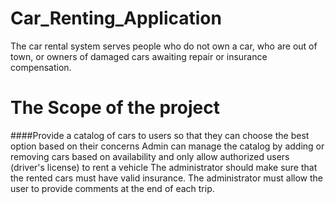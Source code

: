 # Car_Renting_Application
The car rental system serves people who do not own a car, who are out of town, or owners of damaged cars awaiting repair or insurance compensation.

# The Scope of the project 


####Provide a catalog of cars to users so that they can choose the best option based on their concerns
Admin can manage the catalog by adding or removing cars based on availability and only allow authorized users (driver's license) to rent a vehicle
The administrator should make sure that the rented cars must have valid insurance.
The administrator must allow the user to provide comments at the end of each trip.
